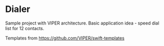 # Dialer
Sample project with VIPER architecture. Basic application idea - speed dial list for 12 contacts.

Templates from
https://github.com/VIPER/swift-templates

